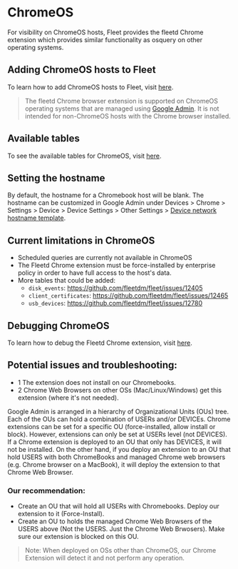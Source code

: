 # ChromeOS
For visibility on ChromeOS hosts, Fleet provides the fleetd Chrome extension which provides similar functionality as osquery on other operating systems.

## Adding ChromeOS hosts to Fleet

To learn how to add ChromeOS hosts to Fleet, visit [here](https://fleetdm.com/docs/using-fleet/adding-hosts#add-chromebooks-with-the-fleetd-chrome-extension).

> The fleetd Chrome browser extension is supported on ChromeOS operating systems that are managed using [Google Admin](https://admin.google.com). It is not intended for non-ChromeOS hosts with the Chrome browser installed.

## Available tables
To see the available tables for ChromeOS, visit [here](https://fleetdm.com/tables/chrome_extensions?platformFilter=chrome).

## Setting the hostname
By default, the hostname for a Chromebook host will be blank. The hostname can be customized in Google Admin under Devices > Chrome > Settings > Device > Device Settings > Other Settings > [Device network hostname template](https://support.google.com/chrome/a/answer/1375678#zippy=%2Cdevice-network-hostname-template%2Creport-device-os-information).

## Current limitations in ChromeOS
- Scheduled queries are currently not available in ChromeOS
- The Fleetd Chrome extension must be force-installed by enterprise policy in order to have full access to the host's data.
- More tables that could be added:
  - `disk_events`: https://github.com/fleetdm/fleet/issues/12405
  - `client_certificates`: https://github.com/fleetdm/fleet/issues/12465
  - `usb_devices`: https://github.com/fleetdm/fleet/issues/12780

## Debugging ChromeOS
To learn how to debug the Fleetd Chrome extension, visit [here](https://github.com/fleetdm/fleet/blob/main/docs/Contributing/Testing-and-local-development.md#fleetd-chrome-extension).

## Potential issues and troubleshooting: 
- 1 The extension does not install on our Chromebooks.
- 2 Chrome Web Browsers on other OSs (Mac/Linux/Windows) get this extension (where it's not needed).

Google Admin is arranged in a hierarchy of Organizational Units (OUs) tree. Each of the OUs can hold a combination of USERs and/or DEVICEs.
Chrome extensions can be set for a specific OU (force-installed, allow install or block). However, extensions can only be set at USERs level (not DEVICES).
If a Chrome extension is deployed to an OU that only has DEVICES, it will not be installed. 
On the other hand, if you deploy an extension to an OU that hold USERS with both ChromeBooks and
managed Chrome web browsers (e.g. Chrome browser on a MacBook), it will deploy the extension to that Chrome Web Browser.

### Our recommendation: 
- Create an OU that will hold all USERs with Chromebooks. Deploy our extension to it (Force-Install).
- Create an OU to holds the managed Chrome Web Browsers of the USERS above (Not the USERS. Just the Chrome Web Brwosers). Make sure our extension is blocked on this OU. 

> Note: When deployed on OSs other than ChromeOS, our Chrome Extension will detect it and not perform any operation.  


<meta name="title" value="Enroll Chromebooks">
<meta name="pageOrderInSection" value="2000">
<meta name="navSection" value="Dig deeper">
